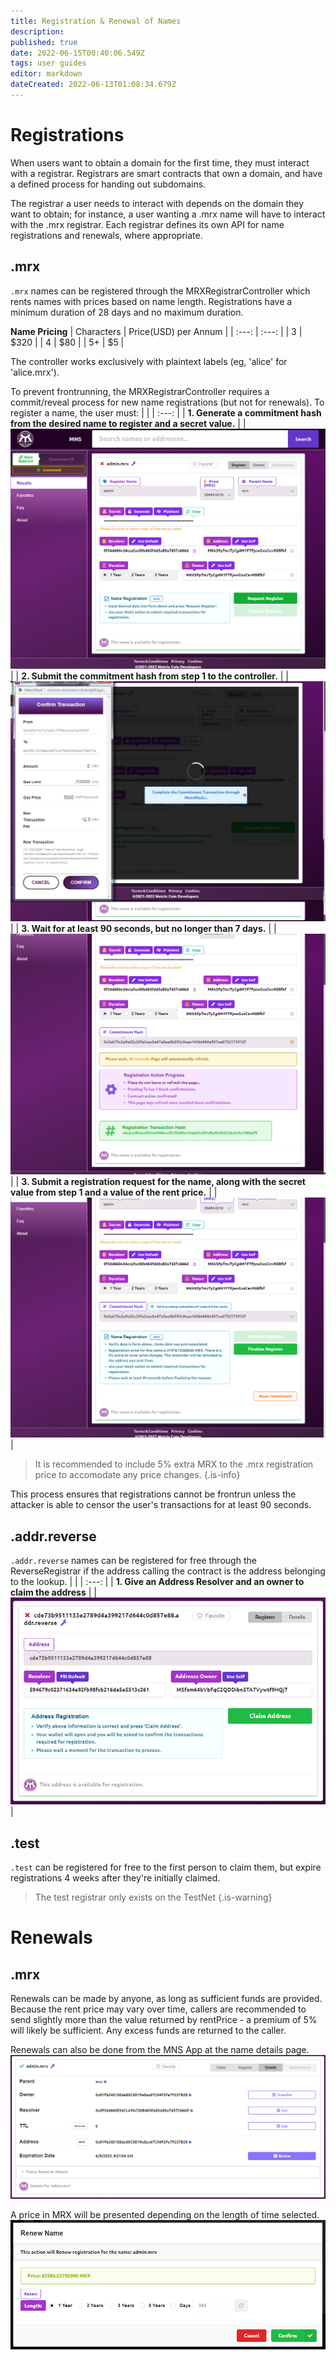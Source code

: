 ```yaml
---
title: Registration & Renewal of Names
description: 
published: true
date: 2022-06-15T00:40:06.549Z
tags: user guides
editor: markdown
dateCreated: 2022-06-13T01:08:34.679Z
---
```


# Registrations
When users want to obtain a domain for the first time, they must interact with a registrar. Registrars are smart contracts that own a domain, and have a defined process for handing out subdomains. 

The registrar a user needs to interact with depends on the domain they want to obtain; for instance, a user wanting a .mrx name will have to interact with the .mrx registrar. Each registrar defines its own API for name registrations and renewals, where appropriate.

## .mrx
``.mrx`` names can be registered through the MRXRegistrarController which rents names with prices based on name length.
Registrations have a minimum duration of 28 days and no maximum duration.

**Name Pricing**
| Characters | Price(USD) per Annum |
| :---: | :---: |
| 3 | $320 |
| 4 | $80 |
| 5+ | $5 |

The controller works exclusively with plaintext labels (eg, 'alice' for 'alice.mrx').

To prevent frontrunning, the MRXRegistrarController requires a commit/reveal process for new name registrations (but not for renewals). To register a name, the user must:
| |
| :---: |
| **1. Generate a commitment hash from the desired name to register and a secret value.** |
| ![005_app_register_form_data.png](/005_app_register_form_data.png) |
| **2. Submit the commitment hash from step 1 to the controller.** |
| ![006_app_register_submit_metrimask.png](/006_app_register_submit_metrimask.png) |
| **3. Wait for at least 90 seconds, but no longer than 7 days.** |
| ![009_app_register_processing.png](/009_app_register_processing.png) |
| **3. Submit a registration request for the name, along with the secret value from step 1 and a value of the rent price.** |
| ![016_app_register_final.png](/016_app_register_final.png) | 
> It is recommended to include 5% extra MRX to the .mrx registration price to accomodate any price changes.
{.is-info}


This process ensures that registrations cannot be frontrun unless the attacker is able to censor the user's transactions for at least 90 seconds.
## .addr.reverse
``.addr.reverse`` names can be registered for free through the ReverseRegistrar if the address calling the contract is the address belonging to the lookup.
| |
| :---: |
| **1. Give an Address Resolver and an owner to claim the address** |
| ![register-reverse.png](/register-reverse.png) |

## .test
``.test`` can be registered for free to the first person to claim them, but expire registrations 4 weeks after they're initially claimed.
> The test registrar only exists on the TestNet
{.is-warning}


# Renewals

## .mrx 
Renewals can be made by anyone, as long as sufficient funds are provided. Because the rent price may vary over time, callers are recommended to send slightly more than the value returned by rentPrice - a premium of 5% will likely be sufficient. Any excess funds are returned to the caller.

Renewals can also be done from the MNS App at the name details page.
![renew-selected.png](/renew-selected.png)

A price in MRX will be presented depending on the length of time selected.
![renew-modal.png](/renew-modal.png)
